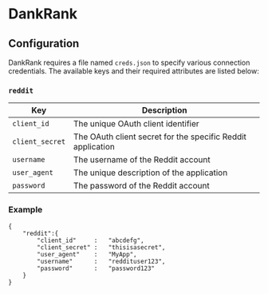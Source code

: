 # DankRank

## Configuration

DankRank requires a file named `creds.json` to specify various connection credentials. The available keys and their required attributes are listed below:

### `reddit`
| Key | Description |
|---|---|
| `client_id` | The unique OAuth client identifier |
| `client_secret` | The OAuth client secret for the specific Reddit application |
| `username` | The username of the Reddit account |
| `user_agent` | The unique description of the application |
| `password` | The password of the Reddit account |

### Example
```
{
    "reddit":{
        "client_id"     :   "abcdefg",
        "client_secret" :   "thisisasecret",
        "user_agent"    :   "MyApp",
        "username"      :   "reddituser123",
        "password"      :   "password123"
    }
}
```
